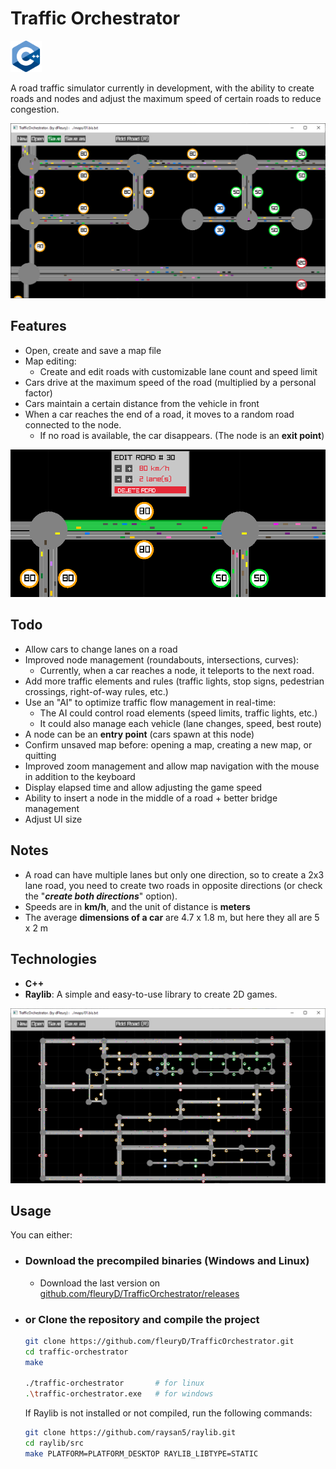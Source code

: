 # Traffic Orchestrator

<img src="https://raw.githubusercontent.com/devicons/devicon/master/icons/cplusplus/cplusplus-original.svg" alt="cplusplus" width="50" height="50"/>

A road traffic simulator currently in development, with the ability to create roads and nodes and adjust the maximum speed of certain roads to reduce congestion.

![Screenshot](./assets/screenshot-01.png)

## Features

- Open, create and save a map file
- Map editing:
  - Create and edit roads with customizable lane count and speed limit
- Cars drive at the maximum speed of the road (multiplied by a personal factor)
- Cars maintain a certain distance from the vehicle in front
- When a car reaches the end of a road, it moves to a random road connected to the node.
  - If no road is available, the car disappears. (The node is an **exit point**)

![Screenshot](./assets/screenshot-03.png)

## Todo

- Allow cars to change lanes on a road
- Improved node management (roundabouts, intersections, curves):
  - Currently, when a car reaches a node, it teleports to the next road.
- Add more traffic elements and rules (traffic lights, stop signs, pedestrian crossings, right-of-way rules, etc.)
- Use an "AI" to optimize traffic flow management in real-time:
  - The AI could control road elements (speed limits, traffic lights, etc.)
  - It could also manage each vehicle (lane changes, speed, best route)
- A node can be an **entry point** (cars spawn at this node)
- Confirm unsaved map before: opening a map, creating a new map, or quitting
- Improved zoom management and allow map navigation with the mouse in addition to the keyboard
- Display elapsed time and allow adjusting the game speed
- Ability to insert a node in the middle of a road + better bridge management
- Adjust UI size

## Notes

- A road can have multiple lanes but only one direction, so to create a 2x3 lane road, you need to create two roads in opposite directions (or check the "**_create both directions_**" option).
- Speeds are in **km/h**, and the unit of distance is **meters**
- The average **dimensions of a car** are 4.7 x 1.8 m, but here they all are 5 x 2 m

## Technologies

- **C++**
- **Raylib**: A simple and easy-to-use library to create 2D games.

![Screenshot](./assets/screenshot-02.png)

## Usage

You can either:

- ### Download the precompiled binaries (Windows and Linux)

  - Download the last version on [github.com/fleuryD/TrafficOrchestrator/releases](https://github.com/fleuryD/TrafficOrchestrator/releases)

- ### or Clone the repository and compile the project

  ```bash
  git clone https://github.com/fleuryD/TrafficOrchestrator.git
  cd traffic-orchestrator
  make

  ./traffic-orchestrator       # for linux
  .\traffic-orchestrator.exe   # for windows
  ```

  If Raylib is not installed or not compiled, run the following commands:

  ```bash
  git clone https://github.com/raysan5/raylib.git
  cd raylib/src
  make PLATFORM=PLATFORM_DESKTOP RAYLIB_LIBTYPE=STATIC
  ```
